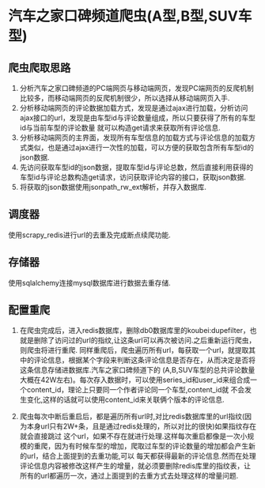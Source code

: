 # 汽车之家口碑频道爬虫(A型,B型,SUV车型)

## 爬虫爬取思路
1. 分析汽车之家口碑频道的PC端网页与移动端网页，发现PC端网页的反爬机制比较多，而移动端网页的反爬机制很少，所以选择从移动端网页入手.
2. 分析移动端网页的评论数据加载方式，发现是通过ajax进行加载，分析访问ajax接口的url，发现是由车型id与评论数量组成，所以只要获得了所有的车型id与当前车型的评论数量
   就可以构造get请求来获取所有评论信息.
3. 分析移动端网页的主界面，发现所有车型信息的加载方式与评论信息的加载方式类似，也是通过ajax进行一次性的加载，可以方便的获取包含所有车型id的json数据.
4. 先访问获取车型id的json数据，提取车型id与评论总数，然后直接利用获得的车型id与评论总数构造get请求，访问获取评论内容的接口，获取json数据.
5. 将获取的json数据使用jsonpath_rw_ext解析，并存入数据库.

## 调度器
使用scrapy_redis进行url的去重及完成断点续爬功能.

## 存储器
使用sqlalchemy连接mysql数据库进行数据去重存储.

## 配置重爬
1. 在爬虫完成后，进入redis数据库，删除db0数据库里的koubei:dupefilter，也就是删除了访问过的url的指纹,让这条url可以再次被访问.之后重新运行爬虫，则爬虫将进行重爬.
同样重爬后，爬虫遍历所有url，每获取一个url，就提取其中的评论信息，根据某个字段来判断这条评论信息是否存在，从而决定是否将这条信息存储进数据库.汽车之家口碑频道下的
(A,B,SUV车型的总共评论数量大概在42W左右)。每次存入数据时，可以使用series_id和user_id来组合成一个content_id，理论上只要同一个作者评论同一个车型,content_id就
不会发生变化,这样的话就可以使用content_id来关联俩个版本的评论信息.

2. 爬虫每次中断后重启后，都是遍历所有url时,对比redis数据库里的url指纹(因为本身url只有2W+条，且是通过redis处理的，所以对比的很快)如果指纹存在就会直接跳过
这个url，如果不存在就进行处理.这样每次重启都像是一次小规模的重爬，因为有时候车型的增加，爬取过车型的评论数量的增加都会产生新的url，结合上面提到的去重功能,可以
每天都获得最新的评论信息.然而在处理评论信息内容被修改这样产生的增量，就必须要删除redis库里的指纹表，让所有的url都遍历一次，通过上面提到的去重方式去处理这样的增量问题.
